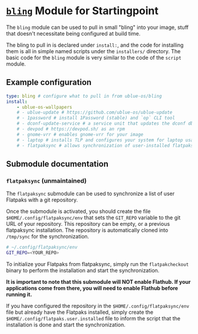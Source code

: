 # [`bling`](https://github.com/ublue-os/bling) Module for Startingpoint

The `bling` module can be used to pull in small "bling" into your image, stuff that doesn't necessitate being configured at build time.

The bling to pull in is declared under `install:`, and the code for installing them is all in simple named scripts under the `installers/` directory. The basic code for the `bling` module is very similar to the code of the `script` module.

## Example configuration

```yaml
type: bling # configure what to pull in from ublue-os/bling
install:
    - ublue-os-wallpapers
    # - ublue-update # https://github.com/ublue-os/ublue-update
    # - 1password # install 1Password (stable) and `op` CLI tool
    # - dconf-update-service # a service unit that updates the dconf db on boot
    # - devpod # https://devpod.sh/ as an rpm
    # - gnome-vrr # enables gnome-vrr for your image
    # - laptop # installs TLP and configures your system for laptop usage
    # - flatpaksync # allows synchronization of user-installed flatpaks, see separate documentation section
```
## Submodule documentation

### `flatpaksync` (unmaintained)

The `flatpaksync` submodule can be used to synchronize a list of user Flatpaks with a git repository.

Once the submodule is activated, you should create the file `$HOME/.config/flatpaksync/env` that sets the `GIT_REPO`  variable to the git URL of your repository. This repository can be empty, or a previous flatpaksync installation. The repository is automatically cloned into `/tmp/sync` for the synchronization. 

```bash
# ~/.config/flatpaksync/env
GIT_REPO=<YOUR_REPO>
```

To initialize your Flatpaks from flatpaksync, simply run the `flatpakcheckout` binary to perform the installation and start the synchronization.

**It is important to note that this submodule will NOT enable Flathub. If your applications come from there, you will need to enable Flathub before running it.**

If you have configured the repository in the `$HOME/.config/flatpaksync/env` file but already have the Flatpaks installed, simply create the `$HOME/.config/flatpaks.user.installed` file to inform the script that the installation is done and start the synchronization.
